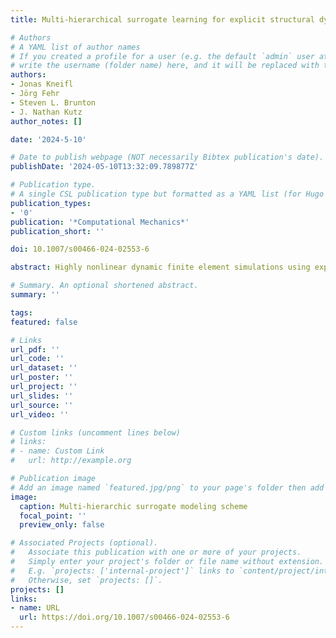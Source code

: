 ```yaml
---
title: Multi-hierarchical surrogate learning for explicit structural dynamical systems using graph convolutional neural networks

# Authors
# A YAML list of author names
# If you created a profile for a user (e.g. the default `admin` user at `content/authors/admin/`), 
# write the username (folder name) here, and it will be replaced with their full name and linked to their profile.
authors:
- Jonas Kneifl
- Jörg Fehr
- Steven L. Brunton
- J. Nathan Kutz
author_notes: []

date: '2024-5-10'

# Date to publish webpage (NOT necessarily Bibtex publication's date).
publishDate: '2024-05-10T13:32:09.789877Z'

# Publication type.
# A single CSL publication type but formatted as a YAML list (for Hugo requirements).
publication_types:
- '0'
publication: '*Computational Mechanics*'
publication_short: ''

doi: 10.1007/s00466-024-02553-6

abstract: Highly nonlinear dynamic finite element simulations using explicit time integration are particularly valuable tools for structural analysis in fields like automotive, aerospace, and civil engineering, or in the study of injury biomechanics. However, such state-of-the-art simulation models demand significant computational resources. Conventional data-driven surrogate modeling approaches address this by evolving the dynamics on low-dimensional embeddings, yet the majority of them operate directly on high-resolution data obtained from numerical discretizations, making them costly and unsuitable for adaptive resolutions or for handling information flow over large spatial distances. We therefore propose a multi-hierarchical framework for the structured creation of a series of surrogate models at different resolutions. Macroscale features are captured on coarse surrogates, while microscale effects are resolved on finer ones, while leveraging transfer learning to pass information between scales. The objective of this study is to develop efficient surrogates for a kart frame model in a frontal impact scenario. To achieve this, its mesh is simplified to obtain multi-resolution representations of the kart. Subsequently, a graph-convolutional neural network-based surrogate learns parameter-dependent low-dimensional latent dynamics on the coarsest representation. Following surrogates are trained on residuals using finer resolutions, allowing for multiple surrogates with varying hardware requirements and increasing accuracy.

# Summary. An optional shortened abstract.
summary: ''

tags:
featured: false

# Links
url_pdf: ''
url_code: ''
url_dataset: ''
url_poster: ''
url_project: ''
url_slides: ''
url_source: ''
url_video: ''

# Custom links (uncomment lines below)
# links:
# - name: Custom Link
#   url: http://example.org

# Publication image
# Add an image named `featured.jpg/png` to your page's folder then add a caption below.
image:
  caption: Multi-hierarchic surrogate modeling scheme
  focal_point: ''
  preview_only: false

# Associated Projects (optional).
#   Associate this publication with one or more of your projects.
#   Simply enter your project's folder or file name without extension.
#   E.g. `projects: ['internal-project']` links to `content/project/internal-project/index.md`.
#   Otherwise, set `projects: []`.
projects: []
links:
- name: URL
  url: https://doi.org/10.1007/s00466-024-02553-6
---
```


